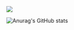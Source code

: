 <img src="https://capsule-render.vercel.app/api?type=waving&height=300&color=F67280&text=Hello%20😎&textBg=false">

![Anurag's GitHub stats](https://github-readme-stats.vercel.app/api?username=Inheoseongbin&hide=contribs,prs&show_icons=true&theme=graywhite)

